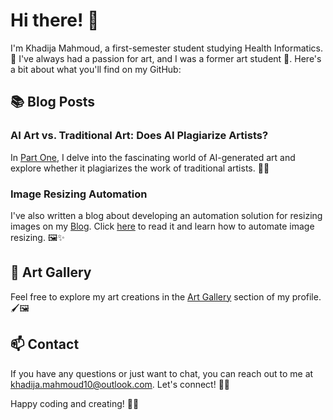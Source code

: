 # Hi there! 👋

I'm Khadija Mahmoud, a first-semester student studying Health Informatics. 🏥 I've always had a passion for art, and I was a former art student 🎨. Here's a bit about what you'll find on my GitHub:

## 📚 Blog Posts

### AI Art vs. Traditional Art: Does AI Plagiarize Artists?

In [Part One](Part_1.md), I delve into the fascinating world of AI-generated art and explore whether it plagiarizes the work of traditional artists. 🤖🎨

### Image Resizing Automation

I've also written a blog about developing an automation solution for resizing images on my [Blog](https://khadija-mahmoud.github.io/ai_art_plagiarism_post/). Click [here](Automation_Blog/Problem_and_Context.md) to read it and learn how to automate image resizing. 🖼️✨

## 🎨 Art Gallery

Feel free to explore my art creations in the [Art Gallery]() section of my profile. 🖌️🖼️

## 📫 Contact

If you have any questions or just want to chat, you can reach out to me at [khadija.mahmoud10@outlook.com](mailto:khadija.mahmoud10@outlook.com). Let's connect! 📧🤝

Happy coding and creating! 🚀🎉
